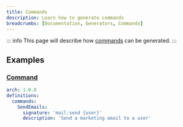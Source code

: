 ```yaml
---
title: Commands
description: Learn how to generate commands
breadcrumbs: [Documentation, Generators, Commands]
---
```


::: info
This page will describe how [commands](https://laravel.com/docs/10.x/artisan#writing-commands) can be generated.
:::

## Examples

### [Command](https://laravel.com/docs/10.x/artisan#writing-commands)

```yaml
arch: 1.0.0
definitions:
  commands:
    SendEmails:
      signature: 'mail:send {user}'
      description: 'Send a marketing email to a user'
```
